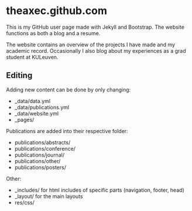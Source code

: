 # theaxec.github.com

This is my GitHub user page made with Jekyll and Bootstrap. The website functions as both a blog and a resume.

The website contains an overview of the projects I have made and my academic record. Occasionally I also blog about my experiences as a grad student at KULeuven.

## Editing

Adding new content can be done by only changing:
- _data/data.yml
- _data/publications.yml
- _data/website.yml
- _pages/

Publications are added into their respective folder:
- publications/abstracts/
- publications/conference/
- publications/journal/
- publications/other/
- publications/posters/

Other:
- _includes/ for html includes of specific parts (navigation, footer, head)
- _layout/ for the main layouts
- res/css/
